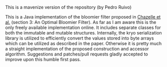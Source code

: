 This is a mavenize version of the repository (by Pedro Ruivo)

This is a Java implementation of the bloomier filter proposed in [Chazelle et al.][paper] (section 3: An Optimal Bloomier Filter).  As far as I am aware this is the only freely available implementation online.  It includes separate classes for both the immutable and mutable structures.  Internally, the kryo serialization library is utilized to efficiently convert the values stored into byte arrays which can be utilized as described in the paper.  Otherwise it is pretty much a straight implementation of the proposed construction and accessor algorithm.  Suggestions and patches/pull requests gladly accepted to improve upon this humble first pass.

  [paper]: http://webee.technion.ac.il/~ayellet/Ps/nelson.pdf 
